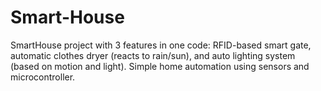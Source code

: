 # Smart-House
SmartHouse project with 3 features in one code: RFID-based smart gate, automatic clothes dryer (reacts to rain/sun), and auto lighting system (based on motion and light). Simple home automation using sensors and microcontroller.
